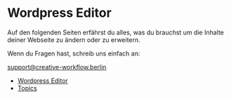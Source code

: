 # Wordpress Editor

Auf den folgenden Seiten erfährst du alles, was du brauchst um die Inhalte deiner Webseite zu ändern oder zu erweitern.

Wenn du Fragen hast, schreib uns einfach an:

[support@creative-workflow.berlin](mailto:support@creative-workflow.berlin)

  - [Wordpress Editor](./00_teaser.md) 
  - [Topics](./01_topics.md) 
